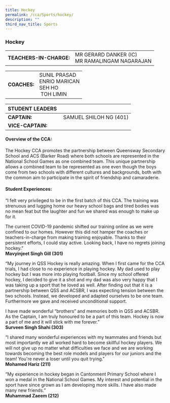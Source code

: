 ```yaml
---
title: Hockey
permalink: /cca/Sports/hockey/
description: ""
third_nav_title: Sports
---
```

### Hockey

|  	|  	|
|---	|---	|
| **TEACHERS-IN-CHARGE:** 	| MR GERARD DANKER (IC)<br>MR RAMALINGAM NAGARAJAN 	|

|  	|  	|
|---	|---	|
| **COACHES:** 	| SUNIL PRASAD <br> ENRIO MARICAN <br> SEH HO <br>  TOH LIMIN 	|

| STUDENT LEADERS 	|  	|
|---	|---	|
| **CAPTAIN:** 	|  SAMUEL SHILOH NG (401)	|
| **VICE-CAPTAIN:** 	|  	|

#### Overview of the CCA:

The Hockey CCA promotes the partnership between Queensway Secondary School and ACS (Barker Road) where both schools are represented in the National School Games as one combined team. This unique partnership allows a combined team to be represented as one even though the boys come from two schools with different cultures and backgrounds, both with the common aim to participate in the spirit of friendship and camaraderie.

  

#### Student Experiences:

“I felt very privileged to be in the first batch of this CCA. The training was strenuous and lugging home our heavy school bags and tired bodies was no mean feat but the laughter and fun we shared was enough to make up for it. 

The current COVID-19 pandemic shifted our training online as we were confined to our homes. However this did not hamper the coaches or teachers-in-charge from making training enjoyable. Thanks to their persistent efforts, I could stay active. Looking back, I have no regrets joining hockey.”
<br> **Mavyinjeet Singh Gill (301)**

  

“My journey in QSS Hockey is really amazing. When I first came for the CCA trials, I had close to no experience in playing hockey. My dad used to play hockey but I was more into playing football. Since my school offered hockey, I decided to give it a shot and my dad was also very happy that I was taking up a sport that he loved as well. After finding out that it is a partnership between QSS and ACSBR, I was expecting tension between the two schools. Instead, we developed and adapted ourselves to be one team. Furthermore we gave and received unconditional support. 

  

I have made wonderful “brothers” and memories both in QSS and ACSBR. As the Captain, I am truly honoured to be a part of this team. Hockey is now a part of me and it will stick with me forever.”
<br> **Surveen Singh Shahi (303)**

  

“I shared many wonderful experiences with my teammates and friends but most importantly we all worked hard to become skillful hockey players. We will not give up no matter what difficulties we face and we are working towards becoming the best role models and players for our juniors and the team! You're never a loser until you quit trying."
<br> **Mohamed Hariz (211)**

  

“My experience in hockey began in Cantonment Primary School where I won a medal in the National School Games. My interest and potential in the sport have since grown as I am developing more skills. I have also made many new friends.”
<br> **Muhammad Zaeem (212)**